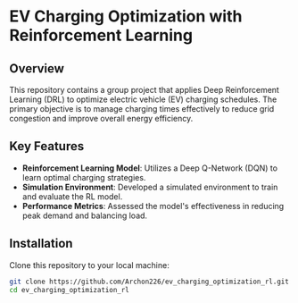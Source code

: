 # EV Charging Optimization with Reinforcement Learning

## Overview

This repository contains a group project that applies Deep Reinforcement Learning (DRL) to optimize electric vehicle (EV) charging schedules. The primary objective is to manage charging times effectively to reduce grid congestion and improve overall energy efficiency.

## Key Features

- **Reinforcement Learning Model**: Utilizes a Deep Q-Network (DQN) to learn optimal charging strategies.
- **Simulation Environment**: Developed a simulated environment to train and evaluate the RL model.
- **Performance Metrics**: Assessed the model's effectiveness in reducing peak demand and balancing load.

## Installation

Clone this repository to your local machine:

```bash
git clone https://github.com/Archon226/ev_charging_optimization_rl.git
cd ev_charging_optimization_rl
